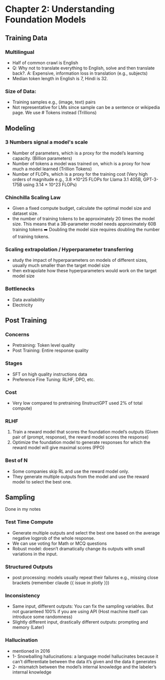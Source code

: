 # Chapter 2: Understanding Foundation Models
## Training Data
### Multilingual
- Half of common crawl is English
- Q: Why not to translate everything to English, solve and then translate back?. A: Expensive, information loss in translation (e.g., subjects)
- Median token length in English is 7, Hindi is 32.

### Size of Data:
- Training samples e.g., (image, text) pairs
- Not representative for LMs since sample can be a sentence or wikipedia page. We use # Tokens instead (Trillions)

## Modeling
### 3 Numbers signal a model's scale
- Number of parameters, which is a proxy for the model’s learning capacity. (Billion parameters)
- Number of tokens a model was trained on, which is a proxy for how much a model learned (Trillion Tokens)
- Number of FLOPs, which is a proxy for the training cost (Very high orders of magnitude e.g., 3.8 ×10^25 FLOPs for Llama 3.1 405B, GPT-3-175B using 3.14 × 10^23 FLOPs)

### Chinchilla Scaling Law
- Given a fixed compute budget, calculate the optimal model size and dataset size.
- the number of training tokens to be approximately 20 times the model size. This means that a 3B-parameter model needs approximately 60B training tokens ➡️ Doubling the model size requires doubling the number of training tokens.

### Scaling extrapolation / Hyperparameter transferring
- study the impact of hyperparameters on models of different sizes, usually much smaller than the target model size
- then extrapolate how these hyperparameters would work on the target model size

### Bottlenecks
- Data availability
- Electricity

## Post Training

### Concerns
- Pretraining: Token level quality
- Post Training: Entire response quality

### Stages
- SFT on high quality instructions data
- Preference Fine Tuning: RLHF, DPO, etc.

### Cost
- Very low compared to pretraining (InstructGPT used 2% of total compute)

### RLHF
1. Train a reward model that scores the foundation model’s outputs (Given pair of (prompt, response), the reward model scores the response)
2. Optimize the foundation model to generate responses for which the reward model will give maximal scores (PPO)

### Best of N
- Some companies skip RL and use the reward model only.
- They generate multiple outputs from the model and use the reward model to select the best one.

## Sampling
Done in my notes

### Test Time Compute
- Generate multiple outputs and select the best one based on the average negative logprob of the whole response.
- We can use voting for Math or MCQ questions
- Robust model: doesn’t dramatically change its outputs with small variations in the input.


### Structured Outputs
- post processing: models usually repeat their failures e.g., missing close brackets (remember claude {{ issue in plotly }})

### Inconsistency
- Same input, different outputs: You can fix the sampling variables. But not guaranteed 100% if you are using API (Host machine itself can introduce some randomness)
- Slightly different input, drastically different outputs: prompting and memory (Later)

### Hallucination
- mentioned in 2016
- 1- Snowballing hallucinations: a language model hallucinates because it can’t differentiate between the data it’s given and the data it generates
- 2- mismatch between the model’s internal knowledge and the labeler’s internal knowledge